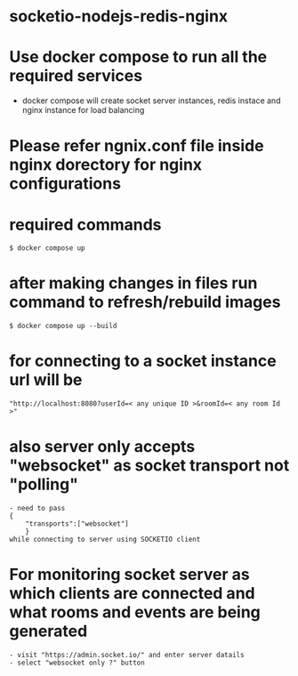 # socketio-nodejs-redis-nginx

# Use docker compose to run all the required services

- docker compose will create socket server instances, redis instace and nginx instance for load balancing

# Please refer ngnix.conf file inside nginx dorectory for nginx configurations

# required commands

    $ docker compose up

# after making changes in files run command to refresh/rebuild images

    $ docker compose up --build

# for connecting to a socket instance url will be

    "http://localhost:8080?userId=< any unique ID >&roomId=< any room Id >"

# also server only accepts "websocket" as socket transport not "polling"

    - need to pass
    {
        "transports":["websocket"]
        }
    while connecting to server using SOCKETIO client

# For monitoring socket server as which clients are connected and what rooms and events are being generated

    - visit "https://admin.socket.io/" and enter server datails
    - select "websocket only ?" button
